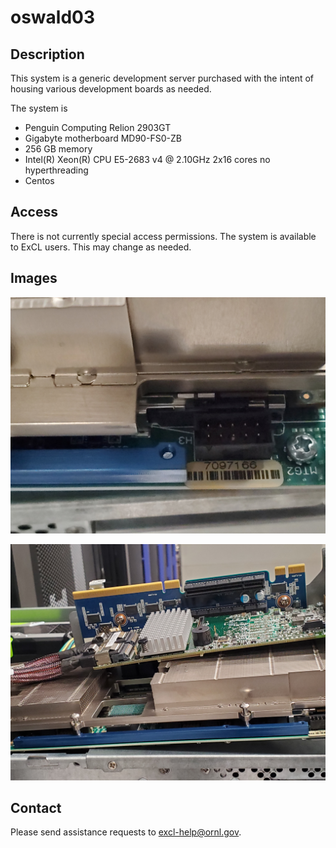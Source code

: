 # oswald03

## Description

This system is a generic development server purchased with the intent of housing various development boards as needed.

The system is

* Penguin Computing Relion 2903GT
* Gigabyte motherboard MD90-FS0-ZB
* 256 GB memory
* Intel\(R\) Xeon\(R\) CPU E5-2683 v4 @ 2.10GHz  2x16 cores no hyperthreading
* Centos

## Access

There is not currently special access permissions. The system is available to ExCL users. This may change as needed.

## Images

![fpga detail](../.gitbook/assets/20190607_162750.jpg)

 

![left daughterboard detail](../.gitbook/assets/20190607_162758.jpg)

## Contact

Please send assistance requests to excl-help@ornl.gov.

